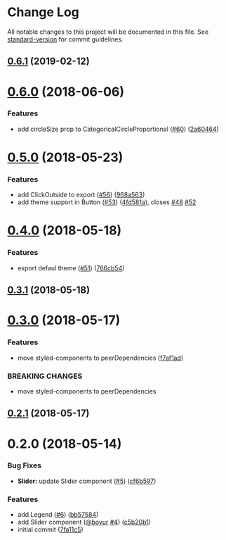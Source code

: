 # Change Log

All notable changes to this project will be documented in this file. See [standard-version](https://github.com/conventional-changelog/standard-version) for commit guidelines.

<a name="0.6.1"></a>
## [0.6.1](https://github.com/urbica/ui-kit/compare/v0.6.0...v0.6.1) (2019-02-12)



<a name="0.6.0"></a>
# [0.6.0](https://github.com/urbica/ui-kit/compare/v0.5.0...v0.6.0) (2018-06-06)


### Features

* add circleSize prop to CategoricalCircleProportional ([#60](https://github.com/urbica/ui-kit/issues/60)) ([2a60464](https://github.com/urbica/ui-kit/commit/2a60464))



<a name="0.5.0"></a>
# [0.5.0](https://github.com/urbica/ui-kit/compare/v0.4.0...v0.5.0) (2018-05-23)


### Features

* add ClickOutside to export ([#56](https://github.com/urbica/ui-kit/issues/56)) ([968a563](https://github.com/urbica/ui-kit/commit/968a563))
* add theme support in Button ([#53](https://github.com/urbica/ui-kit/issues/53)) ([4fd581a](https://github.com/urbica/ui-kit/commit/4fd581a)), closes [#48](https://github.com/urbica/ui-kit/issues/48) [#52](https://github.com/urbica/ui-kit/issues/52)



<a name="0.4.0"></a>
# [0.4.0](https://github.com/urbica/ui-kit/compare/v0.3.1...v0.4.0) (2018-05-18)


### Features

* export defaul theme ([#51](https://github.com/urbica/ui-kit/issues/51)) ([766cb54](https://github.com/urbica/ui-kit/commit/766cb54))



<a name="0.3.1"></a>
## [0.3.1](https://github.com/urbica/ui-kit/compare/v0.3.0...v0.3.1) (2018-05-18)



<a name="0.3.0"></a>
# [0.3.0](https://github.com/urbica/ui-kit/compare/v0.2.1...v0.3.0) (2018-05-17)


### Features

* move styled-components to peerDependencies ([f7af1ad](https://github.com/urbica/ui-kit/commit/f7af1ad))


### BREAKING CHANGES

* move styled-components to peerDependencies



<a name="0.2.1"></a>
## [0.2.1](https://github.com/urbica/ui-kit/compare/v0.2.0...v0.2.1) (2018-05-17)



<a name="0.2.0"></a>
# 0.2.0 (2018-05-14)


### Bug Fixes

* **Slider:** update Slider component ([#5](https://github.com/urbica/ui-kit/issues/5)) ([cf6b597](https://github.com/urbica/ui-kit/commit/cf6b597))


### Features

* add Legend ([#6](https://github.com/urbica/ui-kit/issues/6)) ([bb57584](https://github.com/urbica/ui-kit/commit/bb57584))
* add Slider component ([@boyur](https://github.com/boyur) [#4](https://github.com/urbica/ui-kit/issues/4)) ([c5b20b1](https://github.com/urbica/ui-kit/commit/c5b20b1))
* initial commit ([7fa11c5](https://github.com/urbica/ui-kit/commit/7fa11c5))
